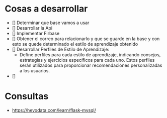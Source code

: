 # **Cosas a desarrollar**

- [] Determinar que base vamos a usar
- [] Desarrollar la Api
- [] Implementar Firbase
- [] Obtener el correo para relacionarlo y que se guarde en la base y con esto se quede determinado el estilo de aprendizaje obtenido
- [] Desarrollar Perfiles de Estilo de Aprendizaje:
    - Define perfiles para cada estilo de aprendizaje, indicando consejos, estrategias y ejercicios específicos para cada uno. Estos perfiles serán utilizados para proporcionar recomendaciones personalizadas a los usuarios.
- [] 

# Consultas
- https://hevodata.com/learn/flask-mysql/